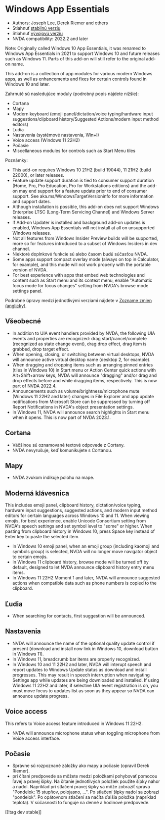 # Windows App Essentials #

* Authors: Joseph Lee, Derek Riemer and others
* Stiahnuť [stabilnú verziu][1]
* Stiahnuť [vývojovú verziu][2]
* NVDA compatibility: 2022.2 and later

Note: Originally called Windows 10 App Essentials, it was renamed to Windows
App Essentials in 2021 to support Windows 10 and future releases such as
Windows 11. Parts of this add-on will still refer to the original add-on
name.

This add-on is a collection of app modules for various modern Windows apps,
as well as enhancements and fixes for certain controls found in Windows 10
and later.

Zahrnuté sú nasledujúce moduly (podrobný popis nájdete nižšie):

* Cortana
* Mapy
* Modern keyboard (emoji panel/dictation/voice typing/hardware input
  suggestions/clipboard history/Suggested Actions/modern input method
  editors)
* Ľudia
* Nastavenia (systémové nastavenia, Win+I)
* Voice access (Windows 11 22H2)
* Počasie
* Miscellaneous modules for controls such as Start Menu tiles

Poznámky:

* This add-on requires Windows 10 21H2 (build 19044), 11 21H2 (build 22000),
  or later releases.
* Feature update support duration is tied to consumer support duration
  (Home, Pro, Pro Education, Pro for Workstations editions) and the add-on
  may end support for a feature update prior to end of consumer support. See
  aka.ms/WindowsTargetVersioninfo for more information and support dates.
* Although installation is possible, this add-on does not support Windows
  Enterprise LTSC (Long-Term Servicing Channel) and Windows Server releases.
* If Add-on Updater is installed and background add-on updates is enabled,
  Windows App Essentials will not install at all on unsupported Windows
  releases.
* Not all features from Windows Insider Preview builds will be supported,
  more so for features introduced to a subset of Windows Insiders in dev
  channel.
* Niektoré doplnkové funkcie sú alebo časom budú súčasťou NVDA.
* Some apps support compact overlay mode (always on top in Calculator, for
  example), and this mode will not work properly with the portable version
  of NVDA.
* For best experience with apps that embed web technologies and content such
  as Start menu and its context menu, enable "Automatic focus mode for focus
  changes" setting from NVDA's browse mode settings panel.

Podrobné úpravy medzi jednotlivými verziami nájdete v [Zozname zmien
(anglicky)][3].

## Všeobecné

* In addition to UIA event handlers provided by NVDA, the following UIA
  events and properties are recognized: drag start/cancel/complete
  (recognized as state change event), drag drop effect, drag item is
  grabbed, drop target effect.
* When opening, closing, or switching between virtual desktops, NVDA will
  announce active virtual desktop name (desktop 2, for example).
* When dragging and dropping items such as arranging pinned entries (tiles
  in Windows 10) in Start menu or Action Center quick actions with
  Alt+Shift+arrow keys, NVDA will announce "dragging" and/or drag and drop
  effects before and while dragging items, respectively. This is now part of
  NVDA 2022.4.
* Announcements such as volume/brightness/microphone mute (Windows 11 22H2
  and later) changes in File Explorer and app update notifications from
  Microsoft Store can be suppressed by turning off Report Notifications in
  NVDA's object presentation settings.
* In Windows 11, NVDA will announce search highlights in Start menu when it
  opens. This is now part of NVDA 2023.1.

## Cortana

* Väčšinou sú oznamované textové odpovede z Cortany.
* NVDA nevyrušuje, keď komunikujete s Cortanou.

## Mapy

* NVDA zvukom indikuje polohu na mape.

## Moderná klávesnica

This includes emoji panel, clipboard history, dictation/voice typing,
hardware input suggestions, suggested actions, and modern input method
editors for certain languages across Windows 10 and 11. When viewing emojis,
for best experience, enable Unicode Consortium setting from NVDA's speech
settings and set symbol level to "some" or higher. When pasting from
clipboard history in Windows 10, press Space key instead of Enter key to
paste the selected item.

* In Windows 10 emoji panel, when an emoji group (including kaomoji and
  symbols group) is selected, NVDA will no longer move navigator object to
  certain emojis.
* In Windows 11 clipboard history, browse mode will be turned off by
  default, designed to let NVDA announce clipboard history entry menu items.
* In Windows 11 22H2 Moment 1 and later, NVDA will announce suggested
  actions when compatible data such as phone numbers is copied to the
  clipboard.

## Ľudia

* When searching for contacts, first suggestion will be announced.

## Nastavenia

* NVDA will announce the name of the optional quality update control if
  present (download and install now link in Windows 10, download button in
  Windows 11).
* In Windows 11, breadcrumb bar items are properly recognized.
* In Windows 10 and 11 22H2 and later, NVDA will interupt speech and report
  updates to Windows Update status as download and install progresses. This
  may result in speech interruption when navigating Settings app while
  updates are being downloaded and installed. If using Windows 11 22H2 and
  later, if selective UIA event registration is on, you must move focus to
  updates list as soon as they appear so NVDA can announce update progress.

## Voice access

This refers to Voice access feature introduced in Windows 11 22H2.

* NVDA will announce microphone status when toggling microphone from Voice
  access interface.

## Počasie

* Správne sú rozpoznané záložky ako mapy a počasie (opravil Derek Riemer).
* pri čítaní predpovede sa môžete medzi položkami pohybovať pomocou ľavej a
  pravej šípky. Na čítanie jednotlivých položiek použite šípky nahor a
  nadol. Napríklad pri stlačení pravej šípky sa môže zobraziť správa
  "Pondelok: 15 stupňov, polojasno, ...". Po stlačení šípky nadol sa zobrazí
  "pondelok". Po opätovnom stlačení sa načíta ďalšia položka (napríklad
  teplota). V súčasnosti to funguje na denné a hodinové predpovede.

[[!tag dev stable]]

[1]: https://addons.nvda-project.org/files/get.php?file=w10

[2]: https://addons.nvda-project.org/files/get.php?file=w10-dev

[3]: https://github.com/josephsl/wintenapps/wiki/w10changelog

